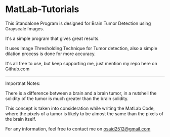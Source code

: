 # MatLab-Tutorials

This Standalone Program is designed for Brain Tumor Detection using Grayscale Images.

It's a simple program that gives great results.

It uses Image Thresholding Technique for Tumor detection, also a simple dilation process is done for more accuracy.

It's all free to use, but keep supporting me, just mention my repo here on Github.com

----------------------------------------------------------------------------------------------------------------------------
Importnat Notes:

There is a difference between a brain and a brain tumor, in a nutshell the solidity of the tumor is much greater than the brain solidity.

This concept is taken into consideration while writing the MatLab Code, where the pixels of a tumor is likely to be almost the same
than the pixels of the brain itself.

For any information, feel free to contact me on osaid2512@gmail.com
